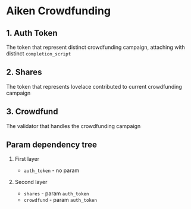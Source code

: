 # Aiken Crowdfunding

## 1. Auth Token

The token that represent distinct crowdfunding campaign, attaching with distinct `completion_script`

## 2. Shares

The token that represents lovelace contributed to current crowdfunding campaign

## 3. Crowdfund

The validator that handles the crowdfunding campaign

## Param dependency tree

1. First layer

   - `auth_token` - no param

2. Second layer

   - `shares` - param `auth_token`
   - `crowdfund` - param `auth_token`
